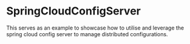 # SpringCloudConfigServer
This serves as an example to showcase how to utilise and leverage the spring cloud config server to manage distributed configurations.
